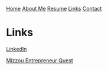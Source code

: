 [Home](README.md) 
[About Me](AboutMe.md) [Resume](Resume.md) [Links](links.md) [Contact](contact.md)
# Links
[LinkedIn](https://www.linkedin.com/in/chris-floyd-3898636b)

[Mizzou Entrepreneur Quest](https://eq.umsystem.edu/university-info/mizzou/)
